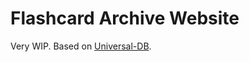 # Flashcard Archive Website

Very WIP. Based on [Universal-DB](https://github.com/Universal-Team/db).

